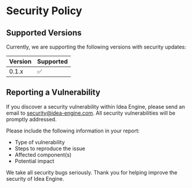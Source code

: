 # Security Policy

## Supported Versions

Currently, we are supporting the following versions with security updates:

| Version | Supported          |
| ------- | ------------------ |
| 0.1.x   | :white_check_mark: |

## Reporting a Vulnerability

If you discover a security vulnerability within Idea Engine, please send an email to security@idea-engine.com. All security vulnerabilities will be promptly addressed.

Please include the following information in your report:

- Type of vulnerability
- Steps to reproduce the issue
- Affected component(s)
- Potential impact

We take all security bugs seriously. Thank you for helping improve the security of Idea Engine. 